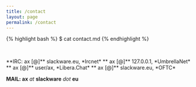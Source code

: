 ```yaml
---
title: /contact
layout: page
permalink: /contact
---
```

{% highlight bash %}
$ cat contact.md
{% endhighlight %}
<p>&nbsp;</p>
**IRC: ax [@]** slackware.eu, *Ircnet*
**     ax [@]** 127.0.0.1, *UmbrellaNet* 
**     ax [@]** user/ax, *Libera.Chat* 
**     ax [@]** slackware.eu, *OFTC*

**MAIL: ax** *at* **slackware** *dot* **eu**
